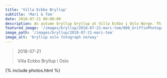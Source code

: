 ```yaml
---
title: 'Villa Eckbo Bryllup'
subtitle: 'Mari & Tom'
date: 2018-07-21 00:00:00
description: An autumn bryllup bryllup at Villa Eckbo i Oslo Norge. This was a Norwegian American bryllup with many portrait and livstill bilder. The bryllupsfotograf was taken by Jonny and Sophia from Griffin Photography bryllup fotograf based in Oslo Norway.
featured_image: '/images/bryllup/2018-07-21-mari-tom/089_GriffinPhotography_Oslo_Bryllup_Villa_Eckbo20180721.jpg'
image_path: '/images/bryllup/2018-07-21-mari-tom'
image_alt: 'bryllup oslo fotograph norway'
---
```


> 2018-07-21
>
> Villa Eckbo Bryllup i Oslo

<!-- DO NOT EDIT BELOW -->
{% include photos.html %}
